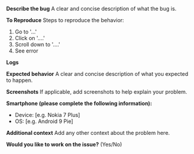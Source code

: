 **Describe the bug**
A clear and concise description of what the bug is.

**To Reproduce**
Steps to reproduce the behavior:
1. Go to '...'
2. Click on '....'
3. Scroll down to '....'
4. See error

**Logs**

**Expected behavior**
A clear and concise description of what you expected to happen.

**Screenshots**
If applicable, add screenshots to help explain your problem.

**Smartphone (please complete the following information):**
 - Device: [e.g. Nokia 7 Plus]
 - OS: [e.g. Android 9 Pie]

**Additional context**
Add any other context about the problem here.

**Would you like to work on the issue?** (Yes/No)
